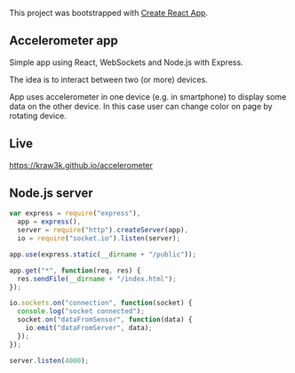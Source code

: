 This project was bootstrapped with [Create React App](https://github.com/facebook/create-react-app).

## Accelerometer app

Simple app using React, WebSockets and Node.js with Express.

The idea is to interact between two (or more) devices.

App uses accelerometer in one device (e.g. in smartphone) to display some data on the other device.
In this case user can change color on page by rotating device.

## Live

https://kraw3k.github.io/accelerometer

## Node.js server

```javascript
var express = require("express"),
  app = express(),
  server = require("http").createServer(app),
  io = require("socket.io").listen(server);

app.use(express.static(__dirname + "/public"));

app.get("*", function(req, res) {
  res.sendFile(__dirname + "/index.html");
});

io.sockets.on("connection", function(socket) {
  console.log("socket connected");
  socket.on("dataFromSensor", function(data) {
    io.emit("dataFromServer", data);
  });
});

server.listen(4000);
```
